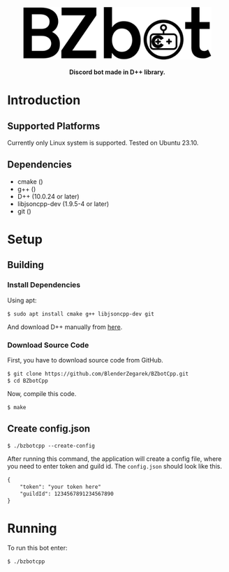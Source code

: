 <div align="center">
    <a href="https://github.com/BlenderZegarek/BZbotCpp/">
        <img height="120" src="https://raw.githubusercontent.com/BlenderZegarek/BZbotCpp/main/logo.svg"></svg>
    </a>
</div>

</br>

<div align="center"><strong>Discord bot made in D++ library.</strong></div>

# Introduction

## Supported Platforms

Currently only Linux system is supported. Tested on Ubuntu 23.10.

## Dependencies

- cmake ()
- g++ ()
- D++ (10.0.24 or later)
- libjsoncpp-dev (1.9.5-4 or later)
- git ()

# Setup

## Building

### Install Dependencies

Using apt:

```
$ sudo apt install cmake g++ libjsoncpp-dev git
```

And download D++ manually from [here](https://dpp.dev/).

### Download Source Code

First, you have to download source code from GitHub.
```
$ git clone https://github.com/BlenderZegarek/BZbotCpp.git
$ cd BZbotCpp
```

Now, compile this code.
```
$ make
```

## Create config.json

```
$ ./bzbotcpp --create-config
```

After running this command, the application will create a config file, where you need to enter token and guild id.
The `config.json` should look like this.

```
{
    "token": "your token here"
    "guildId": 1234567891234567890
}
```

# Running
To run this bot enter:
```
$ ./bzbotcpp
```
